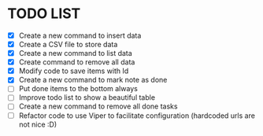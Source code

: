 # TODO LIST

- [x] Create a new command to insert data 
- [x] Create a CSV file to store data
- [x] Create a new command to list data
- [x] Create command to remove all data
- [x] Modify code to save items with Id 
- [x] Create a new command to mark note as done
- [ ] Put done items to the bottom always
- [ ] Improve todo list to show a beautiful table
- [ ] Create a new command to remove all done tasks
- [ ] Refactor code to use Viper to facilitate configuration (hardcoded urls are not nice :D)
